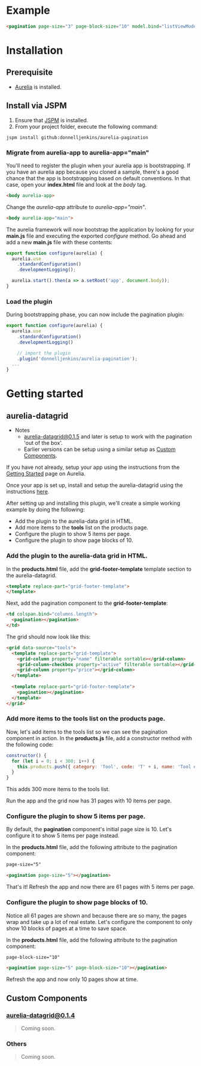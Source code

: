 # Example

```html
<pagination page-size="3" page-block-size="10" model.bind="listViewModel"></pagination>
```

# Installation

## Prerequisite
- [Aurelia](http://aurelia.io/) is installed.

## Install via JSPM

1.  Ensure that [JSPM](http://jspm.io/) is installed.
2.  From your project folder, execute the following command:

```shell
jspm install github:donnelljenkins/aurelia-pagination
```

### Migrate from aurelia-app to aurelia-app="main"
You'll need to register the plugin when your aurelia app is bootstrapping. If you have an aurelia app because you cloned a sample, there's a good chance that the app is bootstrapping based on default conventions. In that case, open your **index.html** file and look at the *body* tag.

``` html
<body aurelia-app>
```
Change the *aurelia-app* attribute to *aurelia-app="main"*.

``` html
<body aurelia-app="main">
```
The aurelia framework will now bootstrap the application by looking for your **main.js** file and executing the exported *configure* method. Go ahead and add a new **main.js** file with these contents:

``` javascript
export function configure(aurelia) {
  aurelia.use
    .standardConfiguration()
    .developmentLogging();

  aurelia.start().then(a => a.setRoot('app', document.body));
}

```

### Load the plugin
During bootstrapping phase, you can now include the pagination plugin:

```javascript
export function configure(aurelia) {
  aurelia.use
    .standardConfiguration()
    .developmentLogging()

    // import the plugin
    .plugin('donnelljenkins/aurelia-pagination');
  ...
}
```

# Getting started

## aurelia-datagrid
- Notes
  - aurelia-datagrid@0.1.5 and later is setup to work with the pagination 'out of the box'.  
  - Earlier versions can be setup using a similar setup as [Custom Components](https://github.com/donnelljenkins/aurelia-pagination/blob/master/doc/HOWTO.md#other-components).

If you have not already, setup your app using the instructions from the <a href="http://aurelia.io/docs.html#/aurelia/framework/latest/doc/article/getting-started" target="_blank">Getting Started<a> page on Aurelia.

Once your app is set up, install and setup the aurelia-datagrid using the instructions <a href="https://github.com/donnelljenkins/aurelia-datagrid/blob/master/doc/HOWTO.md#getting-started" target="_blank">here</a>.

After setting up and installing this plugin, we'll create a simple working example by doing the following:
- Add the plugin to the aurelia-data grid in HTML.
- Add more items to the **tools** list on the products page.
- Configure the plugin to show 5 items per page.
- Configure the plugin to show page blocks of 10.

### Add the plugin to the aurelia-data grid in HTML.
In the **products.html** file, add the **grid-footer-template** template section to the aurelia-datagrid.
```html
<template replace-part="grid-footer-template">
</template>
```

Next, add the pagination component to the **grid-footer-template**:
```html
<td colspan.bind="columns.length">
  <pagination></pagination>
</td>
```
The grid should now look like this:
```html
<grid data-source="tools">
  <template replace-part="grid-template">
    <grid-column property="name" filterable sortable></grid-column>
    <grid-column-checkbox property="active" filterable sortable></grid-column-checkbox>
    <grid-column property="price"></grid-column>
  </template>
  
  <template replace-part="grid-footer-template">
    <pagination></pagination>
  </template>
</grid>
```

### Add more items to the **tools** list on the products page.
Now, let's add items to the tools list so we can see the pagination component in action. In the **products.js** file, add a constructor method with the following code:
```javascript
constructor() {
  for (let i = 0; i < 300; i++) {
    this.products.push({ category: 'Tool', code: 'T' + i, name: 'Tool #' + i, active: true, price: i + '.99' });
  }
}
```
This adds 300 more items to the tools list.

Run the app and the grid now has 31 pages with 10 items per page.

### Configure the plugin to show 5 items per page.
By default, the **pagination** component's initial page size is 10.  Let's configure it to show 5 items per page instead.

In the **products.html** file, add the following attribute to the pagination component:
```html
page-size="5"
```

```html
<pagination page-size="5"></pagination>
```
That's it! Refresh the app and now there are 61 pages with 5 items per page.

### Configure the plugin to show page blocks of 10.
Notice all 61 pages are shown and because there are so many, the pages wrap and take up a lot of real estate.  Let's configure the component to only show 10 blocks of pages at a time to save space.

In the **products.html** file, add the following attribute to the pagination component:
```html
page-block-size="10"
```

```html
<pagination page-size="5" page-block-size="10"></pagination>
```

Refresh the app and now only 10 pages show at time.

## Custom Components

### aurelia-datagrid@0.1.4
> Coming soon.

### Others
> Coming soon.
